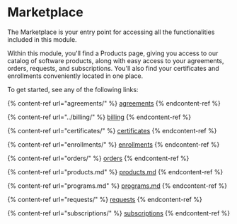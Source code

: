 # Marketplace

The Marketplace is your entry point for accessing all the functionalities included in this module.&#x20;

Within this module, you'll find a Products page, giving you access to our catalog of software products, along with easy access to your agreements, orders, requests, and subscriptions. You'll also find your certificates and enrollments conveniently located in one place.

To get started, see any of the following links:

{% content-ref url="agreements/" %}
[agreements](agreements/)
{% endcontent-ref %}

{% content-ref url="../billing/" %}
[billing](../billing/)
{% endcontent-ref %}

{% content-ref url="certificates/" %}
[certificates](certificates/)
{% endcontent-ref %}

{% content-ref url="enrollments/" %}
[enrollments](enrollments/)
{% endcontent-ref %}

{% content-ref url="orders/" %}
[orders](orders/)
{% endcontent-ref %}

{% content-ref url="products.md" %}
[products.md](products.md)
{% endcontent-ref %}

{% content-ref url="programs.md" %}
[programs.md](programs.md)
{% endcontent-ref %}

{% content-ref url="requests/" %}
[requests](requests/)
{% endcontent-ref %}

{% content-ref url="subscriptions/" %}
[subscriptions](subscriptions/)
{% endcontent-ref %}
